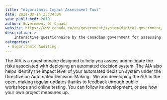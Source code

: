 ```yaml
---
title: "Algorithmic Impact Assessment Tool"
date: 2021-03-14 23:34:04
year_published: 2019
author: Government Of Canada
website: https://www.canada.ca/en/government/system/digital-government/digital-government-innovations/responsible-use-ai/algorithmic-impact-assessment.html
description: >
    Interactive questionnaire by the Canadian government for assessing the impact of automated decision systems. 
categories:
 - Algorithmic Auditing
---
```


The AIA is a questionnaire designed to help you assess and mitigate the risks associated with deploying an automated decision system. The AIA also helps identify the impact level of your automated decision system under the Directive on Automated Decision-Making.  We are developing the AIA in the open, making regular updates thanks to feedback through public workshops and online testing. You can follow its development, or see how your own project measures up.
